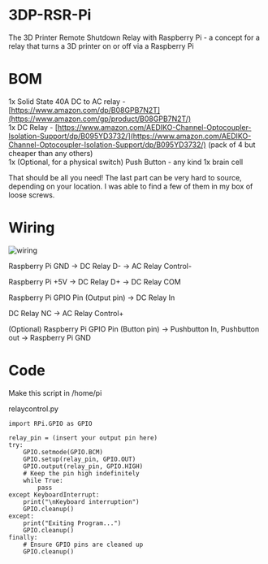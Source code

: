 # 3DP-RSR-Pi
The 3D Printer Remote Shutdown Relay with Raspberry Pi - a concept for a relay that turns a 3D printer on or off via a Raspberry Pi

# BOM
1x Solid State 40A DC to AC relay - [https://www.amazon.com/dp/B08GPB7N2T](https://www.amazon.com/gp/product/B08GPB7N2T/)  
1x DC Relay - [https://www.amazon.com/AEDIKO-Channel-Optocoupler-Isolation-Support/dp/B095YD3732/](https://www.amazon.com/AEDIKO-Channel-Optocoupler-Isolation-Support/dp/B095YD3732/) (pack of 4 but cheaper than any others)  
1x (Optional, for a physical switch) Push Button - any kind
1x brain cell  

That should be all you need! The last part can be very hard to source, depending on your location. I was able to find a few of them in my box of loose screws.

# Wiring

![wiring](https://github.com/invictus-anic3tus/3DP-RSR-Pi/images/relaywiring.png)

Raspberry Pi GND -> DC Relay D- -> AC Relay Control-

Raspberry Pi +5V -> DC Relay D+ -> DC Relay COM

Raspberry Pi GPIO Pin (Output pin) -> DC Relay In

DC Relay NC -> AC Relay Control+

(Optional) Raspberry Pi GPIO Pin (Button pin) -> Pushbutton In, Pushbutton out -> Raspberry Pi GND

# Code

Make this script in /home/pi

relaycontrol.py
```
import RPi.GPIO as GPIO

relay_pin = (insert your output pin here)
try:
    GPIO.setmode(GPIO.BCM)
    GPIO.setup(relay_pin, GPIO.OUT)
    GPIO.output(relay_pin, GPIO.HIGH)
    # Keep the pin high indefinitely
    while True:
        pass
except KeyboardInterrupt:
    print("\nKeyboard interruption")
    GPIO.cleanup()
except:
    print("Exiting Program...")
    GPIO.cleanup()
finally:
    # Ensure GPIO pins are cleaned up
    GPIO.cleanup()
```
